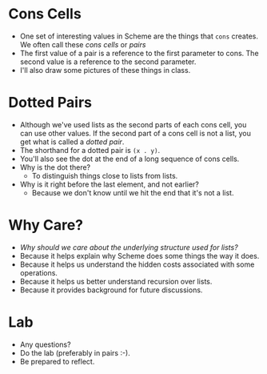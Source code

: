 Cons Cells
==========
* One set of interesting values in Scheme are the things that <code>cons</code> creates.  We often call these *cons cells* or *pairs*
* The first value of a pair is a reference to the first parameter to cons.  The second value is a reference to the second parameter.
* I'll also draw some pictures of these things in class.

Dotted Pairs
============
* Although we've used lists as the second parts of each cons cell, you can use other values.  If the second part of a cons cell is not a list, you get what is called a *dotted pair*.
* The shorthand for a dotted pair is
  <code>(x . y)</code>.
* You'll also see the dot at the end of a long sequence of cons cells.
* Why is the dot there?  
    * To distinguish things close to lists from lists.
* Why is it right before the last element, and not earlier?  
    * Because we don't know until we hit the end that it's not a list.

Why Care?
=========
* *Why should we care about the underlying structure used for lists?*
* Because it helps explain why Scheme does some things the way it does.
* Because it helps us understand the hidden costs associated with some operations.
* Because it helps us better understand recursion over lists.
* Because it provides background for future discussions.

Lab
===
* Any questions?
* Do [](../Labs/pairs-lab.html)the lab</a> (preferably in pairs :-).
* Be prepared to reflect.

